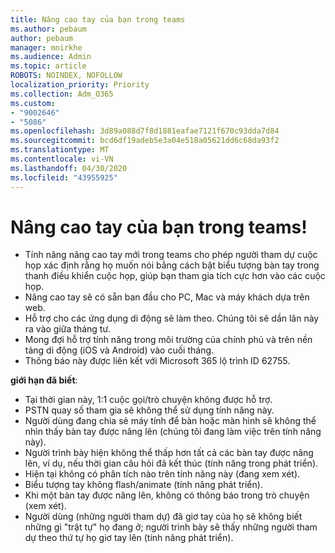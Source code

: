 ```yaml
---
title: Nâng cao tay của bạn trong teams
ms.author: pebaum
author: pebaum
manager: mnirkhe
ms.audience: Admin
ms.topic: article
ROBOTS: NOINDEX, NOFOLLOW
localization_priority: Priority
ms.collection: Adm_O365
ms.custom:
- "9002646"
- "5086"
ms.openlocfilehash: 3d89a088d7f8d1881eafae7121f670c93dda7d84
ms.sourcegitcommit: bcd6df19adeb5e3a04e518a05621dd6c68da93f2
ms.translationtype: MT
ms.contentlocale: vi-VN
ms.lasthandoff: 04/30/2020
ms.locfileid: "43955925"
---
```

# <a name="raise-your-hand-in-teams"></a>Nâng cao tay của bạn trong teams!

- Tính năng nâng cao tay mới trong teams cho phép người tham dự cuộc họp xác định rằng họ muốn nói bằng cách bật biểu tượng bàn tay trong thanh điều khiển cuộc họp, giúp bạn tham gia tích cực hơn vào các cuộc họp.
- Nâng cao tay sẽ có sẵn ban đầu cho PC, Mac và máy khách dựa trên web.
- Hỗ trợ cho các ứng dụng di động sẽ làm theo. Chúng tôi sẽ dần lăn này ra vào giữa tháng tư.
- Mong đợi hỗ trợ tính năng trong môi trường của chính phủ và trên nền tảng di động (iOS và Android) vào cuối tháng.
- Thông báo này được liên kết với Microsoft 365 lộ trình ID 62755.

**giới hạn đã biết**:

- Tại thời gian này, 1:1 cuộc gọi/trò chuyện không được hỗ trợ.
- PSTN quay số tham gia sẽ không thể sử dụng tính năng này.
- Người dùng đang chia sẻ máy tính để bàn hoặc màn hình sẽ không thể nhìn thấy bàn tay được nâng lên (chúng tôi đang làm việc trên tính năng này).
- Người trình bày hiện không thể thấp hơn tất cả các bàn tay được nâng lên, ví dụ, nếu thời gian câu hỏi đã kết thúc (tính năng trong phát triển).
- Hiện tại không có phân tích nào trên tính năng này (đang xem xét).
- Biểu tượng tay không flash/animate (tính năng phát triển).
- Khi một bàn tay được nâng lên, không có thông báo trong trò chuyện (xem xét).
- Người dùng (những người tham dự) đã giơ tay của họ sẽ không biết những gì "trật tự" họ đang ở; người trình bày sẽ thấy những người tham dự theo thứ tự họ giơ tay lên (tính năng phát triển).

